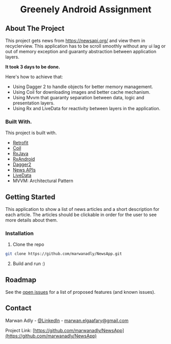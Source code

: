 
 <h1 align="center">Greenely Android Assignment</h1>


<!-- ABOUT THE PROJECT -->
## About The Project

This project gets news from https://newsapi.org/ and view them in recyclerview.
This application has to be scroll smoothly without any ui lag or out of memory exception and guaranty abstraction between application layers.

<strong>It took 3 days to be done.</strong>

Here's how to achieve that:
* Using Dagger 2 to handle objects for better memory management.
* Using Coil for downloading images and better cache mechanism. 
* Using Mvvm that guaranty separation between data, logic and presentation layers.
* Using Rx and LiveData for reactivity between layers in the application.

### Built With.
This project is built with.
* [Retrofit](https://square.github.io/retrofit/)
* [Coil](https://github.com/coil-kt/coil)
* [RxJava](https://github.com/ReactiveX/RxJava)
* [RxAndroid](https://github.com/ReactiveX/RxAndroid)
* [Dagger2](https://github.com/google/dagger)
* [News APIs](https://newsapi.org/)
* [LiveData](https://developer.android.com/topic/libraries/architecture/livedata)
* MVVM: Architectural Pattern



<!-- GETTING STARTED -->
## Getting Started

This application to show a list of news articles and a short description for
each article. The articles should be clickable in order for the user to see more details about
them.

### Installation

1. Clone the repo
```sh
git clone https://github.com/marwanadly/NewsApp.git
```
2. Build and run :)




<!-- ROADMAP -->
## Roadmap

See the [open issues](https://github.com/marwanadly/NewsApp/issues) for a list of proposed features (and known issues).


<!-- CONTACT -->
## Contact

Marwan Adly - [@LinkedIn](https://www.linkedin.com/in/marwan-adly-b77077120/) - marwan.elgaafary@gmail.com

Project Link: [https://github.com/marwanadly/NewsApp](https://github.com/marwanadly/NewsApp)

